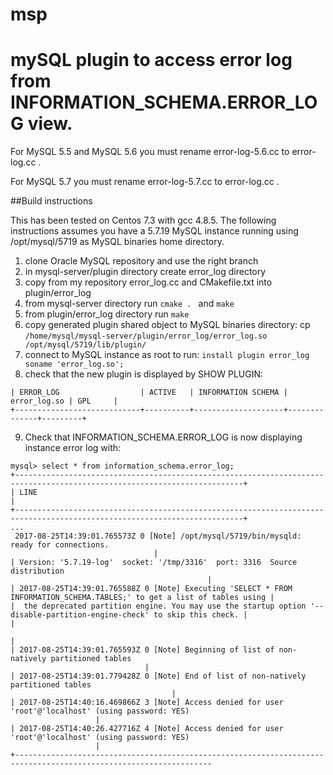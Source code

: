 # msp

# mySQL plugin to access error log from INFORMATION_SCHEMA.ERROR_LOG view.

For MySQL 5.5 and MySQL 5.6 you must rename error-log-5.6.cc to error-log.cc . 

For MySQL 5.7 you must rename error-log-5.7.cc to error-log.cc . 

##Build instructions

This has been tested on Centos 7.3 with gcc 4.8.5. 
The following instructions assumes you have a 5.7.19 MySQL instance running using /opt/mysql/5719 as MySQL binaries home directory.

1. clone Oracle MySQL repository and use the right branch
2. in mysql-server/plugin directory create error_log directory
3. copy from my repository error_log.cc and CMakefile.txt into plugin/error_log 
4. from mysql-server directory run `cmake . ` and `make`
5. from plugin/error_log directory run `make`
6. copy generated plugin shared object to MySQL binaries directory: 
cp `/home/mysql/mysql-server/plugin/error_log/error_log.so /opt/mysql/5719/lib/plugin/`
7. connect to MySQL instance as root to run: 
`install plugin error_log soname 'error_log.so';`
8. check that the new plugin is displayed by SHOW PLUGIN:
```
| ERROR_LOG                  | ACTIVE   | INFORMATION SCHEMA | error_log.so | GPL     |
+----------------------------+----------+--------------------+--------------+---------+
```
9. Check that INFORMATION_SCHEMA.ERROR_LOG is now displaying instance error log with:
```
mysql> select * from information_schema.error_log;
+-------------------------------------------------------------------------------------------------------------------------+
| LINE                                                                                                                    |
+-------------------------------------------------------------------------------------------------------------------------+
...
 2017-08-25T14:39:01.765573Z 0 [Note] /opt/mysql/5719/bin/mysqld: ready for connections.
                                |
| Version: '5.7.19-log'  socket: '/tmp/3316'  port: 3316  Source distribution
                                            |
| 2017-08-25T14:39:01.765588Z 0 [Note] Executing 'SELECT * FROM INFORMATION_SCHEMA.TABLES;' to get a list of tables using |
|  the deprecated partition engine. You may use the startup option '--disable-partition-engine-check' to skip this check. |
|  
                                                                                                                      |
| 2017-08-25T14:39:01.765593Z 0 [Note] Beginning of list of non-natively partitioned tables
                              |
| 2017-08-25T14:39:01.779428Z 0 [Note] End of list of non-natively partitioned tables
                                    |
| 2017-08-25T14:40:16.469866Z 3 [Note] Access denied for user 'root'@'localhost' (using password: YES)
                   |
| 2017-08-25T14:40:26.427716Z 4 [Note] Access denied for user 'root'@'localhost' (using password: YES)
                   |
+------------------------------------------------------------------------------------------------------------------
```
